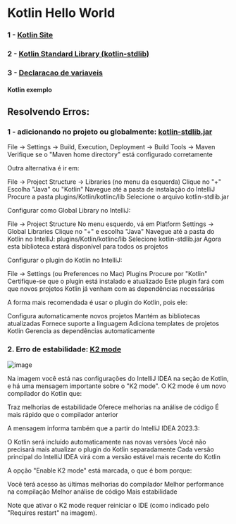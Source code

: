 # Kotlin Hello World

### 1 - [Kotlin Site](https://kotlinlang.org/)
### 2 - [Kotlin Standard Library (kotlin-stdlib)](https://kotlinlang.org/)
### 3 - [Declaracao de variaveis](https://github.com/Henderson-da-rocha-porfirio/kotlin-declaracao-variaveis)
#### Kotlin exemplo

## Resolvendo Erros: 
### 1 - adicionando no projeto ou globalmente: [kotlin-stdlib.jar]()

File -> Settings -> Build, Execution, Deployment -> Build Tools -> Maven
Verifique se o "Maven home directory" está configurado corretamente


Outra alternativa é ir em:

File -> Project Structure -> Libraries (no menu da esquerda)
Clique no "+"
Escolha "Java" ou "Kotlin"
Navegue até a pasta de instalação do IntelliJ
Procure a pasta plugins/Kotlin/kotlinc/lib
Selecione o arquivo kotlin-stdlib.jar

Configurar como Global Library no IntelliJ:

File -> Project Structure
No menu esquerdo, vá em Platform Settings -> Global Libraries
Clique no "+" e escolha "Java"
Navegue até a pasta do Kotlin no IntelliJ: plugins/Kotlin/kotlinc/lib
Selecione kotlin-stdlib.jar
Agora esta biblioteca estará disponível para todos os projetos


Configurar o plugin do Kotlin no IntelliJ:

File -> Settings (ou Preferences no Mac)
Plugins
Procure por "Kotlin"
Certifique-se que o plugin está instalado e atualizado
Este plugin fará com que novos projetos Kotlin já venham com as dependências necessárias



A forma mais recomendada é usar o plugin do Kotlin, pois ele:

Configura automaticamente novos projetos
Mantém as bibliotecas atualizadas
Fornece suporte a linguagem
Adiciona templates de projetos Kotlin
Gerencia as dependências automaticamente

### 2. Erro de estabilidade:  [K2 mode]()
![image](https://github.com/user-attachments/assets/b3dc28ae-b7d6-42ec-b076-951e2d96ba8a)

Na imagem você está nas configurações do IntelliJ IDEA na seção de Kotlin, e há uma mensagem importante sobre o "K2 mode".
O K2 mode é um novo compilador do Kotlin que:

Traz melhorias de estabilidade
Oferece melhorias na análise de código
É mais rápido que o compilador anterior

A mensagem informa também que a partir do IntelliJ IDEA 2023.3:

O Kotlin será incluído automaticamente nas novas versões
Você não precisará mais atualizar o plugin do Kotlin separadamente
Cada versão principal do IntelliJ IDEA virá com a versão estável mais recente do Kotlin

A opção "Enable K2 mode" está marcada, o que é bom porque:

Você terá acesso às últimas melhorias do compilador
Melhor performance na compilação
Melhor análise de código
Mais estabilidade

Note que ativar o K2 mode requer reiniciar o IDE (como indicado pelo "Requires restart" na imagem).
